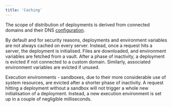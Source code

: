 ```yaml
---
title: 'Caching'
---
```


The scope of distribution of deployments is derived from connected domains and their DNS [configuration](/concepts/dns).

By default and for security reasons, deployments and environment variables are not always cached on every server.
Instead, once a request hits a server, the deployment is initialised. Files are downloaded, and environment variables
are fetched from a vault. After a phase of inactivity, a deployment is evicted if not connected to a custom domain.
Similarly, associated environment variables are evicted if unused.

Execution environments - sandboxes, due to their more considerable use of system resources, are evicted after a shorter
phase of inactivity. A request hitting a deployment without a sandbox will not trigger a whole new initialisation of a
deployment. Instead, a new execution environment is set up in a couple of negligible milliseconds.

